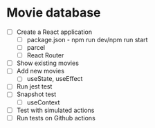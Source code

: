 # Movie database

* [ ] Create a React application
  * [ ] package.json - npm run dev/npm run start
  * [ ] parcel
  * [ ] React Router
* [ ] Show existing movies
* [ ] Add new movies
  * [ ] useState, useEffect
* [ ] Run jest test
* [ ] Snapshot test
    * [ ] useContext
* [ ] Test with simulated actions
* [ ] Run tests on Github actions
